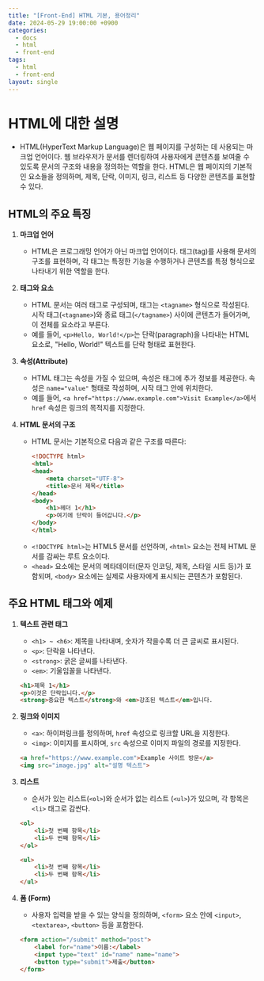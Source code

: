 ```yaml
---
title: "[Front-End] HTML 기본, 용어정리"
date: 2024-05-29 19:00:00 +0900
categories:
  - docs
  - html
  - front-end
tags:
  - html
  - front-end
layout: single
---
```

# HTML에 대한 설명
- HTML(HyperText Markup Language)은 웹 페이지를 구성하는 데 사용되는 마크업 언어이다. 웹 브라우저가 문서를 렌더링하여 사용자에게 콘텐츠를 보여줄 수 있도록 문서의 구조와 내용을 정의하는 역할을 한다. HTML은 웹 페이지의 기본적인 요소들을 정의하며, 제목, 단락, 이미지, 링크, 리스트 등 다양한 콘텐츠를 표현할 수 있다.

## HTML의 주요 특징

1. **마크업 언어**
   - HTML은 프로그래밍 언어가 아닌 마크업 언어이다. 태그(tag)를 사용해 문서의 구조를 표현하며, 각 태그는 특정한 기능을 수행하거나 콘텐츠를 특정 형식으로 나타내기 위한 역할을 한다.

2. **태그와 요소**
   - HTML 문서는 여러 태그로 구성되며, 태그는 `<tagname>` 형식으로 작성된다. 시작 태그(`<tagname>`)와 종료 태그(`</tagname>`) 사이에 콘텐츠가 들어가며, 이 전체를 요소라고 부른다.
   - 예를 들어, `<p>Hello, World!</p>`는 단락(paragraph)을 나타내는 HTML 요소로, "Hello, World!" 텍스트를 단락 형태로 표현한다.

3. **속성(Attribute)**
   - HTML 태그는 속성을 가질 수 있으며, 속성은 태그에 추가 정보를 제공한다. 속성은 `name="value"` 형태로 작성하며, 시작 태그 안에 위치한다.
   - 예를 들어, `<a href="https://www.example.com">Visit Example</a>`에서 `href` 속성은 링크의 목적지를 지정한다.

4. **HTML 문서의 구조**
   - HTML 문서는 기본적으로 다음과 같은 구조를 따른다:
     ```html
     <!DOCTYPE html>
     <html>
     <head>
         <meta charset="UTF-8">
         <title>문서 제목</title>
     </head>
     <body>
         <h1>헤더 1</h1>
         <p>여기에 단락이 들어갑니다.</p>
     </body>
     </html>
     ```
   - `<!DOCTYPE html>`는 HTML5 문서를 선언하며, `<html>` 요소는 전체 HTML 문서를 감싸는 루트 요소이다.
   - `<head>` 요소에는 문서의 메타데이터(문자 인코딩, 제목, 스타일 시트 등)가 포함되며, `<body>` 요소에는 실제로 사용자에게 표시되는 콘텐츠가 포함된다.

## 주요 HTML 태그와 예제

1. **텍스트 관련 태그**
   - `<h1> ~ <h6>`: 제목을 나타내며, 숫자가 작을수록 더 큰 글씨로 표시된다.
   - `<p>`: 단락을 나타낸다.
   - `<strong>`: 굵은 글씨를 나타낸다.
   - `<em>`: 기울임꼴을 나타낸다.

   ```html
   <h1>제목 1</h1>
   <p>이것은 단락입니다.</p>
   <strong>중요한 텍스트</strong>와 <em>강조된 텍스트</em>입니다.

2. **링크와 이미지**
	- `<a>`: 하이퍼링크를 정의하며, `href` 속성으로 링크할 URL을 지정한다.
	- `<img>`: 이미지를 표시하며, `src` 속성으로 이미지 파일의 경로를 지정한다.
	```html
	<a href="https://www.example.com">Example 사이트 방문</a>
	<img src="image.jpg" alt="설명 텍스트">
	```

3. **리스트**
	- 순서가 있는 리스트(`<ol>`)와 순서가 없는 리스트 (`<ul>`)가 있으며, 각 항목은 `<li>` 태그로 감싼다.
	```html
	<ol>
		<li>첫 번째 항목</li>
		<li>두 번째 항목</li>
	</ol>

	<ul>
		<li>첫 번째 항목</li>
		<li>두 번째 항목</li>
	</ul>
	```

4. **폼 (Form)**
	- 사용자 입력을 받을 수 있는 양식을 정의하며, `<form>` 요소 안에 `<input>`, `<textarea>`, `<button>` 등을 포함한다.
	```html
	<form action="/submit" method="post">
		<label for="name">이름:</label>
		<input type="text" id="name" name="name">
		<button type="submit">제출</button>
	</form>
	```
